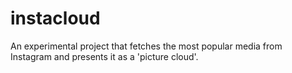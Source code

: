 # instacloud

An experimental project that fetches the most popular media from Instagram and presents it as a 'picture cloud'.
